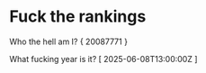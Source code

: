 # Fuck the rankings

Who the hell am I?
{ 20087771 }

What fucking year is it?
[ 2025-06-08T13:00:00Z ]
